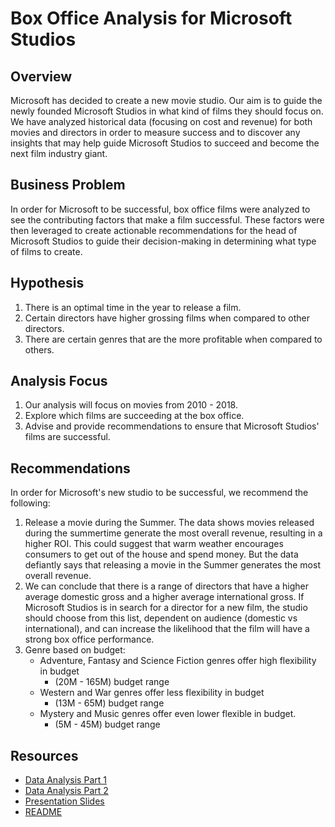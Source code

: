 # Box Office Analysis for Microsoft Studios


## Overview

Microsoft has decided to create a new movie studio. Our aim is to guide the newly founded Microsoft Studios in what kind of films they should focus on. We have analyzed historical data (focusing on cost and revenue) for both movies and directors in order to measure success and to discover any insights that may help guide Microsoft Studios to succeed and become the next film industry giant.

## Business Problem

In order for Microsoft to be successful, box office films were analyzed to see the contributing factors that make a film successful. These factors were then leveraged to create actionable recommendations for the head of Microsoft Studios to guide their decision-making in determining what type of films to create.

## Hypothesis

1. There is an optimal time in the year to release a film.
2. Certain directors have higher grossing films when compared to other directors.
3. There are certain genres that are the more profitable when compared to others.

## Analysis Focus

1. Our analysis will focus on movies from 2010 - 2018.
2. Explore which films are succeeding at the box office.
3. Advise and provide recommendations to ensure that Microsoft Studios' films are successful.


## Recommendations

In order for Microsoft's new studio to be successful, we recommend the following:

1. Release a movie during the Summer. The data shows movies released during the summertime generate the most overall revenue, resulting in a higher ROI. This could suggest that warm weather encourages consumers to get out of the house and spend money. But the data defiantly says that releasing a movie in the Summer generates the most overall revenue.
2. We can conclude that there is a range of directors that have a higher average domestic gross and a higher average international gross. If Microsoft Studios is in search for a director for a new film, the studio should choose from this list, dependent on audience (domestic vs international), and can increase the likelihood that the film will have a strong box office performance.
3. Genre based on budget:
      - Adventure, Fantasy and Science Fiction genres offer high flexibility in budget
        - (20M - 165M) budget range
      - Western and War genres offer less flexibility in budget
        - (13M - 65M) budget range
      - Mystery and Music genres offer even lower flexible in budget.
        - (5M - 45M) budget range

## Resources

 - <a href="https://github.com/jasonarikupurathu/Phase1_Project/blob/main/Microsoft_Film_Data_Analysis.ipynb" target="_blank">Data Analysis Part 1</a>
 - <a href="https://github.com/jasonarikupurathu/Phase1_Project/blob/main/Microsoft_Film_Data_Analysis_Part_2.ipynb" target="_blank">Data Analysis Part 2</a>
 - <a href="https://github.com/jasonarikupurathu/Phase1_Project/blob/main/Presentation_Slides.pdf" target="_blank">Presentation Slides</a>
 - <a href="https://github.com/jasonarikupurathu/Phase1_Project/blob/main/README.md" target="_blank">README</a>
